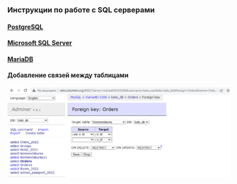 ### Инструкции по работе с SQL серверами

#### [PostgreSQL](/SQL/servers/PostgreSQL/instructions-postgres.md)

#### [Microsoft SQL Server](/SQL/servers/MicrosoftSQL/instructions-ms_sql.md)

#### [MariaDB](/SQL/servers/MariaDB/instructions-mariadb.md)

#### Добавление связей между таблицами
![Пример](/SQL/Screenshot_2SQL.png "Пример")
